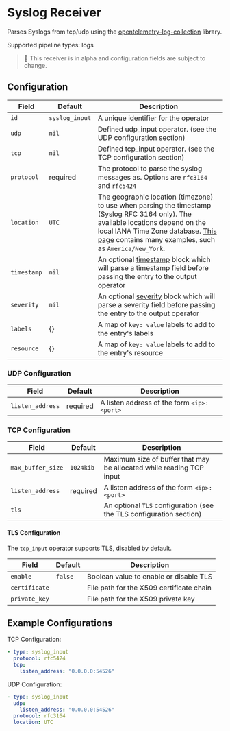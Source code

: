 # Syslog Receiver

Parses Syslogs from tcp/udp using the [opentelemetry-log-collection](https://github.com/open-telemetry/opentelemetry-log-collection) library.

Supported pipeline types: logs

> :construction: This receiver is in alpha and configuration fields are subject to change.

## Configuration

| Field      | Default          | Description                                                  |
| ---------- | ---------------- | ------------------------------------------------------------ |
| `id`       | `syslog_input`   | A unique identifier for the operator                         |
| `udp`      |`nil`                | Defined udp_input operator. (see the UDP configuration section)  |
| `tcp`      | `nil`               | Defined tcp_input operator. (see the TCP configuration section)  |
| `protocol`    | required         | The protocol to parse the syslog messages as. Options are `rfc3164` and `rfc5424`                                                                                                                                                        |
| `location`    | `UTC`            | The geographic location (timezone) to use when parsing the timestamp (Syslog RFC 3164 only). The available locations depend on the local IANA Time Zone database. [This page](https://en.wikipedia.org/wiki/List_of_tz_database_time_zones) contains many examples, such as `America/New_York`. |
| `timestamp`   | `nil`            | An optional [timestamp](https://github.com/open-telemetry/opentelemetry-log-collection/blob/main/docs/types/timestamp.md) block which will parse a timestamp field before passing the entry to the output operator                                                                                               |
| `severity`    | `nil`            | An optional [severity](https://github.com/open-telemetry/opentelemetry-log-collection/blob/main/docs/docs/types/severity.md) block which will parse a severity field before passing the entry to the output operator
| `labels`   | {}               | A map of `key: value` labels to add to the entry's labels    |
| `resource` | {}               | A map of `key: value` labels to add to the entry's resource  |

### UDP Configuration

| Field             | Default          | Description                                                                       |
| ---               | ---              | ---                                                                               |
| `listen_address`  | required         | A listen address of the form `<ip>:<port>`                                        |

### TCP Configuration

| Field             | Default          | Description                                                                       |
| ---               | ---              | ---                                                                               |
| `max_buffer_size` | `1024kib`        | Maximum size of buffer that may be allocated while reading TCP input              |
| `listen_address`  | required         | A listen address of the form `<ip>:<port>`                                        |
| `tls`             |                  | An optional `TLS` configuration (see the TLS configuration section)               |

#### TLS Configuration

The `tcp_input` operator supports TLS, disabled by default.

| Field             | Default          | Description                               |
| ---               | ---              | ---                                       |
| `enable`          | `false`          | Boolean value to enable or disable TLS    |
| `certificate`     |                  | File path for the X509 certificate chain  |
| `private_key`     |                  | File path for the X509 private key        |



## Example Configurations

TCP Configuration:

```yaml
- type: syslog_input
  protocol: rfc5424
  tcp:
    listen_address: "0.0.0.0:54526"
```

UDP Configuration:
```yaml
- type: syslog_input
  udp:
    listen_address: "0.0.0.0:54526"
  protocol: rfc3164
  location: UTC
```
